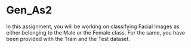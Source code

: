 # Gen_As2
In this assignment, you will be working on classifying Facial Images as either  belonging to the Male or the Female class. For the same, you have been provided  with the Train and the Test dataset.
